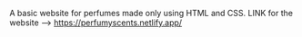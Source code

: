 A basic website for perfumes made only using HTML and CSS.
LINK for the website --> https://perfumyscents.netlify.app/
